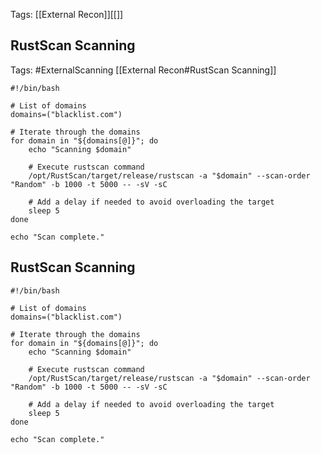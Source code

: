 
Tags: [[External Recon]][[]]


## RustScan Scanning

Tags: #ExternalScanning [[External Recon#RustScan Scanning]]

```
#!/bin/bash

# List of domains
domains=("blacklist.com")

# Iterate through the domains
for domain in "${domains[@]}"; do
    echo "Scanning $domain"
    
    # Execute rustscan command
    /opt/RustScan/target/release/rustscan -a "$domain" --scan-order "Random" -b 1000 -t 5000 -- -sV -sC
    
    # Add a delay if needed to avoid overloading the target
    sleep 5
done

echo "Scan complete."
```

## RustScan Scanning


```
#!/bin/bash

# List of domains
domains=("blacklist.com")

# Iterate through the domains
for domain in "${domains[@]}"; do
    echo "Scanning $domain"
    
    # Execute rustscan command
    /opt/RustScan/target/release/rustscan -a "$domain" --scan-order "Random" -b 1000 -t 5000 -- -sV -sC
    
    # Add a delay if needed to avoid overloading the target
    sleep 5
done

echo "Scan complete."